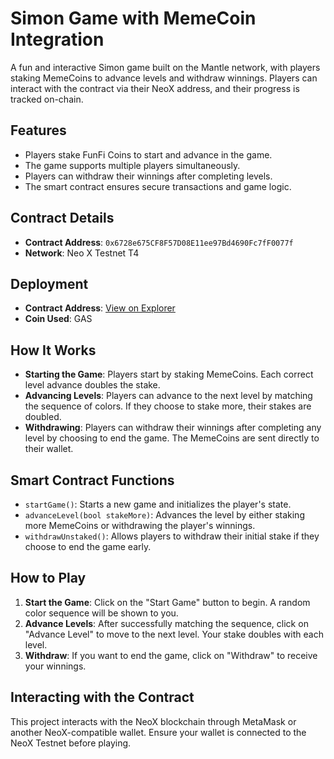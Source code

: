 # Simon Game with MemeCoin Integration

A fun and interactive Simon game built on the Mantle network, with players staking MemeCoins to advance levels and withdraw winnings. Players can interact with the contract via their NeoX address, and their progress is tracked on-chain.

## Features

- Players stake FunFi Coins to start and advance in the game.
- The game supports multiple players simultaneously.
- Players can withdraw their winnings after completing levels.
- The smart contract ensures secure transactions and game logic.

## Contract Details

- **Contract Address**: `0x6728e675CF8F57D08E11ee97Bd4690Fc7fF0077f`
- **Network**: Neo X Testnet T4

## Deployment

- **Contract Address**: [View on Explorer](https://xt4scan.ngd.network/address/0x6728e675CF8F57D08E11ee97Bd4690Fc7fF0077f)
- **Coin Used**: GAS

## How It Works

- **Starting the Game**: Players start by staking MemeCoins. Each correct level advance doubles the stake.
- **Advancing Levels**: Players can advance to the next level by matching the sequence of colors. If they choose to stake more, their stakes are doubled.
- **Withdrawing**: Players can withdraw their winnings after completing any level by choosing to end the game. The MemeCoins are sent directly to their wallet.

## Smart Contract Functions

- `startGame()`: Starts a new game and initializes the player's state.
- `advanceLevel(bool stakeMore)`: Advances the level by either staking more MemeCoins or withdrawing the player's winnings.
- `withdrawUnstaked()`: Allows players to withdraw their initial stake if they choose to end the game early.

## How to Play

1. **Start the Game**: Click on the "Start Game" button to begin. A random color sequence will be shown to you.
2. **Advance Levels**: After successfully matching the sequence, click on "Advance Level" to move to the next level. Your stake doubles with each level.
3. **Withdraw**: If you want to end the game, click on "Withdraw" to receive your winnings.

## Interacting with the Contract

This project interacts with the NeoX blockchain through MetaMask or another NeoX-compatible wallet. Ensure your wallet is connected to the NeoX Testnet before playing.